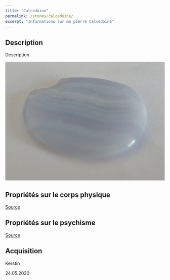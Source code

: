 ```yaml
---
title: "Calcedoine"
permalink: /stones/calcedoine/
excerpt: "Informations sur ma pierre Calcedoine"
---
```


## Description
Description.

![Calcedoine](/images/stones/Calcedoine_Kerstin_20200524.jpg "Calcedoine")

## Propriétés sur le corps physique


[Source](https://)


## Propriétés sur le psychisme


[Source](https://)

## Acquisition
Kerstin

24.05.2020
